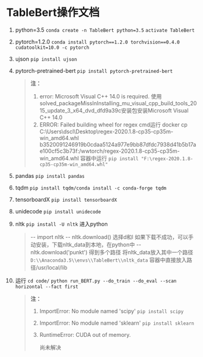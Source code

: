 # TableBert操作文档

1. python=3.5
   `conda create -n TableBert python=3.5`
   `activate TableBert`

2. pytorch=1.2.0
   `conda install pytorch==1.2.0 torchvision==0.4.0 cudatoolkit=10.0 -c pytorch`

3. ujson
   `pip install ujson`

4. pytorch-pretrained-bert
   `pip install pytorch-pretrained-bert`

   > **注：**
   >
   > 1. error: Microsoft Visual C++ 14.0 is required.
   >    使用solved_packageMissInInstalling_mu_visual_cpp_build_tools_2015_update_3_x64_dvd_dfd9a39c安装包安装Microsoft Visual C++ 14.0
   > 2. ERROR: Failed building wheel for regex
   >    cmd运行
   >    docker cp C:\Users\dscl\Desktop\regex-2020.1.8-cp35-cp35m-win_amd64.whl b3520091246919b0cdaa5124a977e9bb87dfdc7938d41b5b17ae100cf5c3b73f:/wwtorch/regex-2020.1.8-cp35-cp35m-win_amd64.whl
   >    容器中运行
   >    `pip install "F:\regex-2020.1.8-cp35-cp35m-win_amd64.whl"`

5. pandas
   `pip install pandas`

6. tqdm
   `pip install tqdm/conda install -c conda-forge tqdm`

7. tensorboardX
   `pip install tensorboardX`

8. unidecode
   `pip install unidecode`

9. nltk
   `pip install -U nltk`
   进入python

   > -- import nltk
   > -- nltk.download()
   > 选择d和l
   > 如果下载不成功，可以手动安装，下载nltk_data到本地，在python中
   > -- nltk.download('punkt')
   > 得到多个路径
   > 将nltk_data放入其中一个路径`D:\\Anaconda3.5\\envs\\TableBert\\nltk_data`
   > 容器中直接放入路径/usr/local/lib

10. 运行
    `cd code/`
    `python run_BERT.py --do_train --do_eval --scan horizontal --fact first`

    > **注：**
    >
    > 1. ImportError: No module named 'scipy'
    >    `pip install scipy`
    >
    > 2. ImportError: No module named 'sklearn'
    >    `pip install sklearn`
    >
    > 3. RuntimeError: CUDA out of memory.
    >
    >    尚未解决

